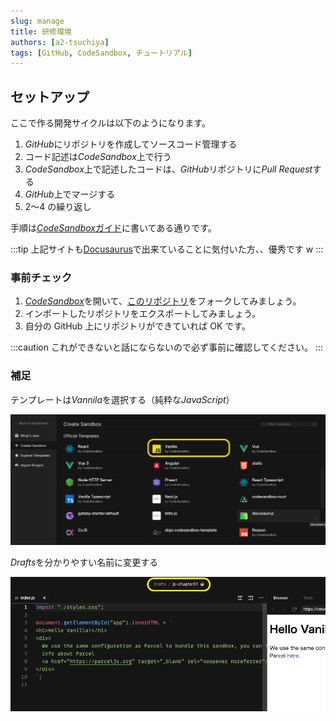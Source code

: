 ```yaml
---
slug: manage
title: 研修環境
authors: [a2-tsuchiya]
tags: [GitHub, CodeSandbox, チュートリアル]
---
```


## セットアップ

ここで作る開発サイクルは以下のようになります。

1. *GitHub*にリポジトリを作成してソースコード管理する
2. コード記述は*CodeSandbox*上で行う
3. *CodeSandbox*上で記述したコードは、*GitHub*リポジトリに*Pull Request*する
4. *GitHub*上でマージする
5. 2〜4 の繰り返し

手順は[*CodeSandbox*ガイド](https://csb-jp.github.io/docs/github)に書いてある通りです。

<!--truncate-->

:::tip
上記サイトも[Docusaurus](https://docusaurus.io/)で出来ていることに気付いた方、、優秀です w
:::

### 事前チェック

1. [_CodeSandbox_](https://codesandbox.io/)を開いて、[このリポジトリ](https://github.com/a2-tsuchiya/js-plyaground)をフォークしてみましょう。
2. インポートしたリポジトリをエクスポートしてみましょう。
3. 自分の GitHub 上にリポジトリができていれば OK です。

:::caution
これができないと話にならないので必ず事前に確認してください。
:::

### 補足

テンプレートは*Vannila*を選択する（純粋な*JavaScript*）

![Create Sandbox](./create-sandbox.png)

*Drafts*を分かりやすい名前に変更する

![Rename Drafts](./rename-drafts.png)
